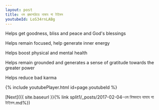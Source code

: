 ```yaml
---
layout: post
title: ওম প্রজাপাঠায়ে নামায গা টাইমস
youtubeId: LoS34rnLABg
---
```

 
 
Helps get goodness, bliss and peace and God's blessings
 
Helps remain focused, help generate inner energy 
 
Helps boost physical and mental health 
 
Helps remain grounded and generates a sense of gratitude towards the greater power 
 
Helps reduce bad karma
 
 
 
 


{% include youtubePlayer.html id=page.youtubeId %}
 
[Next]({{ site.baseurl }}{% link  split1/_posts/2017-02-04-ওম বিস্বভাবে নামায গা টাইমস.md%})
 
